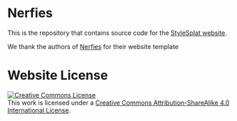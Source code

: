 # Nerfies

This is the repository that contains source code for the [StyleSplat website](https://stylesplat.github.io).

We thank the authors of [Nerfies](https://nerfies.github.io) for their website template

# Website License
<a rel="license" href="http://creativecommons.org/licenses/by-sa/4.0/"><img alt="Creative Commons License" style="border-width:0" src="https://i.creativecommons.org/l/by-sa/4.0/88x31.png" /></a><br />This work is licensed under a <a rel="license" href="http://creativecommons.org/licenses/by-sa/4.0/">Creative Commons Attribution-ShareAlike 4.0 International License</a>.

